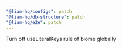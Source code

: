 ```yaml
---
"@liam-hq/configs": patch
"@liam-hq/db-structure": patch
"@liam-hq/e2e": patch
---
```


Turn off useLiteralKeys rule of biome globally
